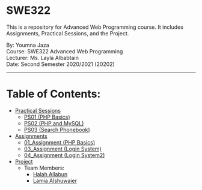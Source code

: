 # SWE322
This is a repository for Advanced Web Programming course. It includes Assignments, Practical Sessions, and the Project. 
  
By: Youmna Jaza  
Course: SWE322 Advanced Web Programming  
Lecturer: Ms. Layla Albabtain  
Date: Second Semester 2020/2021 (20202)
***
# Table of Contents:
* [Practical Sessions](https://github.com/Yomna-J/YoumnaJaza-SWE322/tree/main/Practical%20Sessions)
    - [PS01 (PHP Basics)](https://github.com/Yomna-J/YoumnaJaza-SWE322/blob/main/Practical%20Sessions/PS_01_YoumnaJaza_201812214.php)
    - [PS02 (PHP and MySQL)](https://github.com/Yomna-J/YoumnaJaza-SWE322/tree/main/Practical%20Sessions/PS_02)  
    - [PS03 (Search Phonebook)](https://github.com/Yomna-J/YoumnaJaza-SWE322/tree/main/Practical%20Sessions/PS_03)
* [Assignments](https://github.com/Yomna-J/YoumnaJaza-SWE322/tree/main/Assignments)
    - [01_Assignment (PHP Basics)](https://github.com/Yomna-J/YoumnaJaza-SWE322/blob/main/Assignments/01_Assignment.php)
    - [03_Assignment (Login System)](https://github.com/Yomna-J/YoumnaJaza-SWE322/tree/main/Assignments/A03)
    - [04_Assignment (Login System2)](https://github.com/Yomna-J/YoumnaJaza-SWE322/tree/main/Assignments/A04)
* [Project](https://github.com/Yomna-J/YoumnaJaza-SWE322/tree/main/Project)
    - Team Members:
        - [Halah Allabun](https://github.com/halahAllabun)
        - [Lamia Alshuwaier](https://github.com/Lamia-az)
